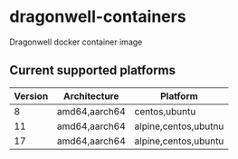 # dragonwell-containers
Dragonwell docker container image

## Current supported platforms
| Version | Architecture  | Platform             |
|---------|---------------|----------------------|
| 8       | amd64,aarch64 | centos,ubuntu |
| 11      | amd64,aarch64 | alpine,centos,ubutnu |
| 17      | amd64,aarch64 | alpine,centos,ubuntu |

